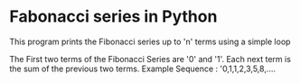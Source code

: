 # Fabonacci series in Python

This program prints the Fibonacci series up to 'n' terms using a simple loop

The First two terms of the Fibonacci Series are '0' and '1'.
Each next term is the sum of the previous two terms.
Example Sequence : '0,1,1,2,3,5,8,....

